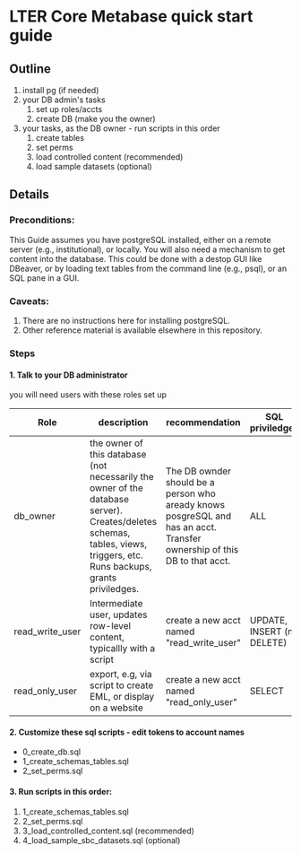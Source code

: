 # LTER Core Metabase quick start guide

## Outline
1. install pg (if needed)
2.  your DB admin's tasks
    1. set up roles/accts
    1. create DB (make you the owner)
3. your tasks, as the DB owner - run scripts in this order
    1. create tables 
    1. set perms 
    1. load controlled content (recommended)
    1. load sample datasets (optional)


## Details
### Preconditions:  
This Guide assumes you have postgreSQL installed, either on a remote server (e.g., institutional), or locally. You will also need a mechanism to get content into the database. This could be done with a destop GUI like DBeaver, or by loading text tables from the command line (e.g., psql), or an SQL pane in a GUI. 

### Caveats:
1. There are no instructions here for installing postgreSQL. 
1. Other reference material is available elsewhere in this repository.  

### Steps
#### 1. Talk to your DB administrator
you will need users with these roles set up


| Role | description | recommendation |  SQL priviledges |
|--|--|--|--|
| db_owner | the owner of this database (not necessarily the owner of the database server). Creates/deletes schemas, tables, views, triggers, etc. Runs backups, grants priviledges.  |  The DB ownder should be a person who aready knows posgreSQL and has an acct. Transfer ownership of this DB to that acct.  | ALL  |
| read_write_user | Intermediate user, updates row-level content, typicallly with a script | create a new acct named "read_write_user" | UPDATE, INSERT (no DELETE) |
| read_only_user | export, e.g, via script to create EML, or display on a website | create a new acct named "read_only_user" | SELECT  |




#### 2. Customize these sql scripts - edit tokens to account names

- 0_create_db.sql 
- 1_create_schemas_tables.sql
- 2_set_perms.sql

#### 3. Run scripts in this order:
1. 1_create_schemas_tables.sql 
1. 2_set_perms.sql 
1. 3_load_controlled_content.sql (recommended)
1. 4_load_sample_sbc_datasets.sql (optional)
    
             
             
             
             
